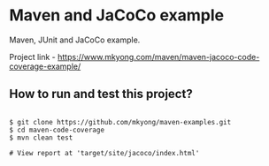 # Maven and JaCoCo example
Maven, JUnit and JaCoCo example.

Project link - https://www.mkyong.com/maven/maven-jacoco-code-coverage-example/

## How to run and test this project?
```

$ git clone https://github.com/mkyong/maven-examples.git
$ cd maven-code-coverage
$ mvn clean test

# View report at 'target/site/jacoco/index.html'
```

